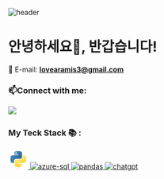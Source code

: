 ![header](https://capsule-render.vercel.app/api?type=waving&text=WELCOME!&color=timeGradient&height=300&section=header&fontSize=50&animation=fadeIn)
<h1 align="left">안녕하세요👋, 반갑습니다! </h1>


📧 E-mail: **lovearamis3@gmail.com**
<h3 align="left"> 📫Connect with me:</h3>
<a href="https://velog.io/@hyunnu/posts" target="_blank">
  <img src="https://user-images.githubusercontent.com/68724828/185885678-8f619bfa-1160-4bb4-a026-f758a4014f82.png" height="28px" />
</a>


<h3 align="left">My Teck Stack 📚 :</h3>
<p align="left">
  <!-- Python -->
  <a href="https://www.python.org" target="_blank" rel="noreferrer">
    <img src="https://raw.githubusercontent.com/devicons/devicon/master/icons/python/python-original.svg" alt="python" width="40" height="40"/>
  </a>

  <!-- Azure SQL -->
  <a href="https://azure.microsoft.com/" target="_blank" rel="noreferrer">
    <img src="https://w7.pngwing.com/pngs/286/519/png-transparent-microsoft-azure-sql-database-microsoft-sql-server-azure-sql-data-warehouse-logo-text-logo-microsoft-azure-thumbnail.png" alt="azure-sql" width="40" height="40"/>
  </a>

  <!-- Pandas -->
  <a href="https://pandas.pydata.org/" target="_blank" rel="noreferrer">
    <img src="https://s3-ap-northeast-2.amazonaws.com/opentutorials-user-file/course/2072/4453.png" alt="pandas" width="40" height="40"/>
  </a>

  <!-- ChatGPT -->
  <a href="https://chat.openai.com/" target="_blank" rel="noreferrer">
    <img src="https://idchowto.com/wp-content/uploads/2023/12/ChatGPT_logo.png" alt="chatgpt" width="40" height="40"/>
  </a>
</p>
